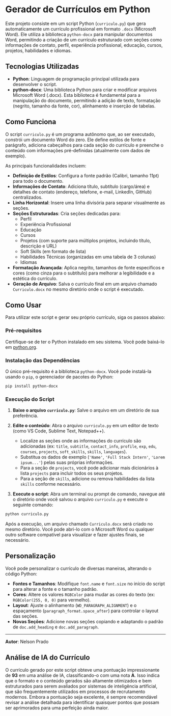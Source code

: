 # Gerador de Currículos em Python

Este projeto consiste em um script Python (`curriculo.py`) que gera automaticamente um currículo profissional em formato `.docx` (Microsoft Word). Ele utiliza a biblioteca `python-docx` para manipular documentos Word, permitindo a criação de um currículo estruturado com seções como informações de contato, perfil, experiência profissional, educação, cursos, projetos, habilidades e idiomas.

## Tecnologias Utilizadas

- **Python**: Linguagem de programação principal utilizada para desenvolver o script.
- **python-docx**: Uma biblioteca Python para criar e modificar arquivos Microsoft Word (.docx). Esta biblioteca é fundamental para a manipulação do documento, permitindo a adição de texto, formatação (negrito, tamanho da fonte, cor), alinhamento e inserção de tabelas.

## Como Funciona

O script `curriculo.py` é um programa autônomo que, ao ser executado, constrói um documento Word do zero. Ele define estilos de fonte e parágrafo, adiciona cabeçalhos para cada seção do currículo e preenche o conteúdo com informações pré-definidas (atualmente com dados de exemplo).

As principais funcionalidades incluem:

- **Definição de Estilos**: Configura a fonte padrão (Calibri, tamanho 11pt) para todo o documento.
- **Informações de Contato**: Adiciona título, subtítulo (cargo/área) e detalhes de contato (endereço, telefone, e-mail, LinkedIn, GitHub) centralizados.
- **Linha Horizontal**: Insere uma linha divisória para separar visualmente as seções.
- **Seções Estruturadas**: Cria seções dedicadas para:
    - Perfil
    - Experiência Profissional
    - Educação
    - Cursos
    - Projetos (com suporte para múltiplos projetos, incluindo título, descrição e URL)
    - Soft Skills (em formato de lista)
    - Habilidades Técnicas (organizadas em uma tabela de 3 colunas)
    - Idiomas
- **Formatação Avançada**: Aplica negrito, tamanhos de fonte específicos e cores (como cinza para o subtítulo) para melhorar a legibilidade e a estética do currículo.
- **Geração de Arquivo**: Salva o currículo final em um arquivo chamado `Curriculo.docx` no mesmo diretório onde o script é executado.

## Como Usar

Para utilizar este script e gerar seu próprio currículo, siga os passos abaixo:

### Pré-requisitos

Certifique-se de ter o Python instalado em seu sistema. Você pode baixá-lo em [python.org](https://www.python.org/).

### Instalação das Dependências

O único pré-requisito é a biblioteca `python-docx`. Você pode instalá-la usando o `pip`, o gerenciador de pacotes do Python:

```bash
pip install python-docx
```

### Execução do Script

1. **Baixe o arquivo `curriculo.py`**: Salve o arquivo em um diretório de sua preferência.

2. **Edite o conteúdo**: Abra o arquivo `curriculo.py` em um editor de texto (como VS Code, Sublime Text, Notepad++).
   - Localize as seções onde as informações do currículo são adicionadas (ex: `title`, `subtitle`, `contact_info`, `profile`, `exp`, `edu`, `courses`, `projects`, `soft_skills`, `skills`, `languages`).
   - Substitua os dados de exemplo (`'Name'`, `'Full Stack Intern'`, `'Lorem ipsum...'`) pelas suas próprias informações.
   - Para a seção de `projects`, você pode adicionar mais dicionários à lista `projects` para incluir todos os seus projetos.
   - Para a seção de `skills`, adicione ou remova habilidades da lista `skills` conforme necessário.

3. **Execute o script**: Abra um terminal ou prompt de comando, navegue até o diretório onde você salvou o arquivo `curriculo.py` e execute o seguinte comando:

```bash
python curriculo.py
```

Após a execução, um arquivo chamado `Curriculo.docx` será criado no mesmo diretório. Você pode abri-lo com o Microsoft Word ou qualquer outro software compatível para visualizar e fazer ajustes finais, se necessário.

## Personalização

Você pode personalizar o currículo de diversas maneiras, alterando o código Python:

- **Fontes e Tamanhos**: Modifique `font.name` e `font.size` no início do script para alterar a fonte e o tamanho padrão.
- **Cores**: Altere os valores `RGBColor` para mudar as cores do texto (ex: `RGBColor(255, 0, 0)` para vermelho).
- **Layout**: Ajuste o alinhamento (`WD_PARAGRAPH_ALIGNMENT`) e o espaçamento (`paragraph_format.space_after`) para controlar o layout das seções.
- **Novas Seções**: Adicione novas seções copiando e adaptando o padrão de `doc.add_heading` e `doc.add_paragraph`.
  
---

**Autor**: Nelson Prado

## Análise de IA do Currículo

O currículo gerado por este script obteve uma pontuação impressionante de **93** em uma análise de IA, classificando-o com uma nota **A**. Isso indica que o formato e o conteúdo gerados são altamente otimizados e bem estruturados para serem avaliados por sistemas de inteligência artificial, que são frequentemente utilizados em processos de recrutamento modernos. Embora a pontuação seja excelente, é sempre recomendável revisar a análise detalhada para identificar quaisquer pontos que possam ser aprimorados para uma perfeição ainda maior.


